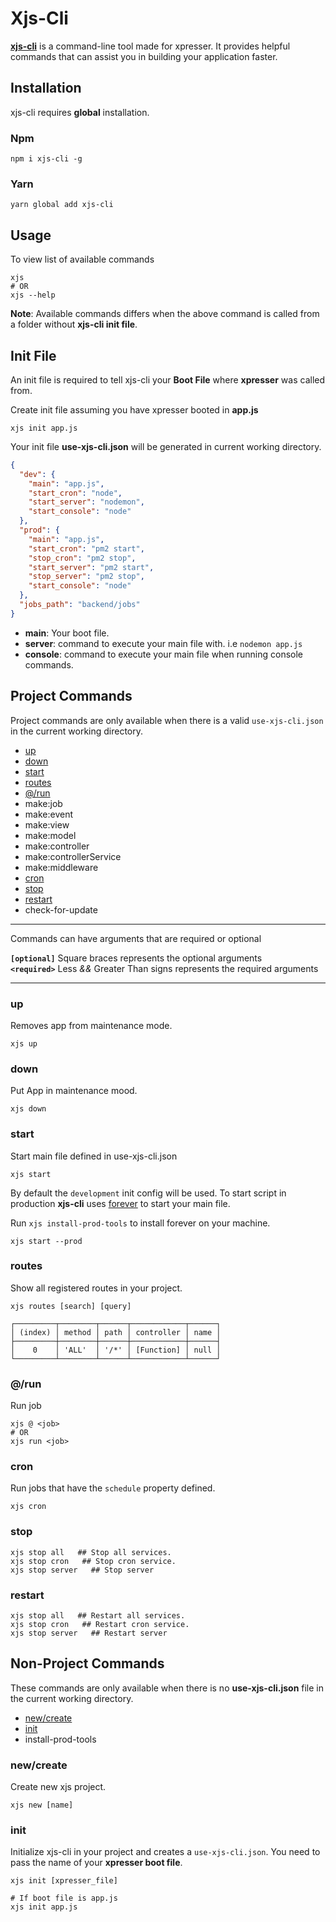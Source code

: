 # Xjs-Cli

[**xjs-cli**](https://www.npmjs.com/package/xjs-cli) is a command-line tool made for xpresser. 
It provides helpful commands that can assist you in building your application faster. 

## Installation
xjs-cli requires **global** installation.

### Npm
```shell script
npm i xjs-cli -g
```

### Yarn
```shell script
yarn global add xjs-cli
```

## Usage
To view list of available commands
```shell script
xjs
# OR
xjs --help
```

**Note**: Available commands differs when the above command is called from a folder without **xjs-cli init file**.

## Init File
An init file is required to tell xjs-cli your **Boot File** where **xpresser** was called from.

Create init file assuming you have xpresser booted in **app.js** 
```shell script
xjs init app.js
```
Your init file **use-xjs-cli.json** will be generated in current working directory.

```json
{
  "dev": {
    "main": "app.js",
    "start_cron": "node",
    "start_server": "nodemon",
    "start_console": "node"
  },
  "prod": {
    "main": "app.js",
    "start_cron": "pm2 start",
    "stop_cron": "pm2 stop",
    "start_server": "pm2 start",
    "stop_server": "pm2 stop",
    "start_console": "node"
  },
  "jobs_path": "backend/jobs"
}

```

* **main**: Your boot file.
* **server**: command to execute your main file with.
    i.e `nodemon app.js`
* **console**:  command to execute your main file when running console commands.


## Project Commands
Project commands are only available when there is a valid `use-xjs-cli.json` in the current working directory.

* [up](#up)
* [down](#down)
* [start](#start)
* [routes](#routes)
* [@/run](#run)
* make:job
* make:event
* make:view
* make:model
* make:controller
* make:controllerService
* make:middleware
* [cron](#cron)
* [stop](#stop)
* [restart](#restart)
* check-for-update

---
Commands can have arguments that are required or optional

**`[optional]`** Square braces represents the optional arguments
<br>
**`<required>`** Less _&&_ Greater Than signs represents the required arguments

---

### up
Removes app from maintenance mode.
```shell script
xjs up
```

### down
Put App in maintenance mood.
```shell script
xjs down
```

### start
Start main file defined in use-xjs-cli.json
```shell script
xjs start
```

By default the `development` init config will be used.
To start script in production **xjs-cli** uses [forever](https://www.npmjs.com/package/forever) to start your main file.

Run `xjs install-prod-tools` to install forever on your machine.
```shell script
xjs start --prod
``` 

### routes
Show all registered routes in your project.
```
xjs routes [search] [query]
```

```
┌─────────┬────────┬──────┬────────────┬──────┐
│ (index) │ method │ path │ controller │ name │
├─────────┼────────┼──────┼────────────┼──────┤
│    0    │ 'ALL'  │ '/*' │ [Function] │ null │
└─────────┴────────┴──────┴────────────┴──────┘
```

### @/run
Run job
```shell script
xjs @ <job>
# OR
xjs run <job>
```

### cron
Run jobs that have the `schedule` property defined.
```shell script
xjs cron
```

### stop
```shell script
xjs stop all   ## Stop all services.
xjs stop cron   ## Stop cron service.
xjs stop server   ## Stop server
```

### restart
```shell script
xjs stop all   ## Restart all services.
xjs stop cron   ## Restart cron service.
xjs stop server   ## Restart server
```


## Non-Project Commands
These commands are only available when there is no **use-xjs-cli.json** file in the current working directory.

* [new/create](#new-create)
* [init](#init)
* install-prod-tools



### new/create
Create new xjs project.
```shell script
xjs new [name]
```

### init
Initialize xjs-cli in your project and creates a `use-xjs-cli.json`. You need to pass the name of your **xpresser boot file**.
```shell script
xjs init [xpresser_file]

# If boot file is app.js
xjs init app.js
```


